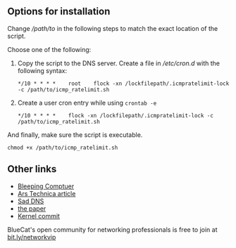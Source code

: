 ## Options for installation

Change _/path/to_ in the following steps to match the exact location of the script.

Choose one of the following:

1. Copy the script to the DNS server. Create a file in _/etc/cron.d_ with the following syntax:

    ```
    */10 * * * *    root    flock -xn /lockfilepath/.icmpratelimit-lock -c /path/to/icmp_ratelimit.sh
    ```

2. Create a user cron entry while using `crontab -e`

    ```
    */10 * * * *    flock -xn /lockfilepath/.icmpratelimit-lock -c /path/to/icmp_ratelimit.sh
    ```

And finally, make sure the script is executable. 

```
chmod +x /path/to/icmp_ratelimit.sh
```

## Other links

- [Bleeping Comptuer](https://www.bleepingcomputer.com/news/security/dns-cache-poisoning-attacks-return-due-to-linux-weakness/)
- [Ars Technica article](https://arstechnica.com/information-technology/2020/11/researchers-find-way-to-revive-kaminskys-2008-dns-cache-poisoning-attack/)
- [Sad DNS](https://789498207.www.saddns.net/)
- [the paper](https://dl.acm.org/doi/pdf/10.1145/3372297.3417280)
- [Kernel commit](https://git.kernel.org/pub/scm/linux/kernel/git/torvalds/linux.git/commit/net/ipv4/icmp.c?h=v5.10-rc3&id=b38e7819cae946e2edf869e604af1e65a5d241c5)

BlueCat's open community for networking professionals is free to join at [bit.ly/networkvip](https://bit.ly/networkvip)
